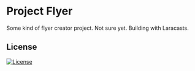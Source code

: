 # Project Flyer

Some kind of flyer creator project. Not sure yet. Building with Laracasts.

## License
[![License](https://img.shields.io/github/license/mashape/apistatus.svg)](http://opensource.org/licenses/MIT)
